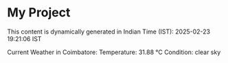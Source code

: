 # My Project

This content is dynamically generated in Indian Time (IST): 2025-02-23 19:21:06 IST


Current Weather in Coimbatore:
Temperature: 31.88 °C
Condition: clear sky
